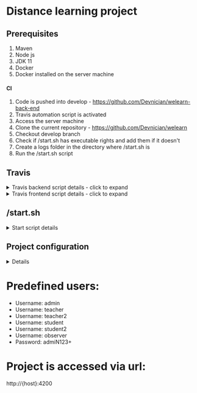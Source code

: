 # Distance learning project
## Prerequisites

1. Maven
2. Node js
3. JDK 11
4. Docker
5. Docker installed on the server machine

#### CI
1. Code is pushed into develop - https://github.com/Devnician/welearn-back-end
2. Travis automation script is activated
3. Access the server machine
4. Clone the current repository - https://github.com/Devnician/welearn
5. Checkout develop branch
6. Check if /start.sh has executable rights and add them if it doesn't
8. Create a logs folder in the directory where /start.sh is
7. Run the /start.sh script

## Travis
<details>
<summary>Travis backend script details - click to expand</summary>

1. The script activates under the conditions `if: type = pull_request OR branch = develop OR branch = main OR tag IS present`
2. The script creates a jar on the virtual machine from travis `script: mvn package -DskipTests`
3. Deploy section from the script is activated when code is pushed into develop `deploy:
    provider: script
    skip_existing: true
    skip_cleanup: true
    script: echo "DONE!"
    on:
      branch: develop`
4. Before_deploy script is executed
* Login as docker user in order to be able to push into docker hub subsequently - `- docker login -u $DOCKER_USERNAME -p $DOCKER_PASSWORD`. Note that environment variables must be declared for the project in the travis client which is accessed via browser - https://travis-ci.com/github/Devnician/welearn-back-end
* Create a docker image on the travis VM `docker build -t welearn-backend .`
* Validation check if the image is available - `docker images`
* Tag the image so that it can be easily pulled from docker hub `docker tag welearn-backend $DOCKER_USERNAME/welearn-backend`
* Push the image into docker hub `docker push $DOCKER_USERNAME/welearn-backend`
</details>

<details>
<summary>Travis frontend script details - click to expand</summary>

1. The script activates under the conditions `if: type = pull_request OR branch = develop OR branch = main OR tag IS present`
2. The script builds the angular project `script: npm run build:ci`
3. Deploy section from the script is activated when code is pushed into develop `deploy:
    provider: script
    skip_existing: true
    skip_cleanup: true
    script: echo "DONE!"
    on:
      branch: develop`
4. Before_deploy script is executed
* Login as docker user in order to be able to push into docker hub subsequently - `- docker login -u $DOCKER_USERNAME -p $DOCKER_PASSWORD`. Note that environment variables must be declared for the project in the travis client which is accessed via browser - https://travis-ci.com/github/Devnician/welearn-front-end
* Create a docker image on the travis VM `docker build -t welearn-backend .`
* Validation check if the image is available - `docker images`
* Tag the image so that it can be easily pulled from docker hub `docker tag welearn-backend $DOCKER_USERNAME/welearn-backend`
* Push the image into docker hub `docker push $DOCKER_USERNAME/welearn-backend`
</details>

## /start.sh
<details>
<summary> Start script details </summary>

1. Stops and deletes the data for all images from the doker compose `docker-compose -f docker-compose-welearn.yml down`
2. Pulls the latest versions of the images from docker hub `docker-compose -f docker-compose-welearn.yml pull`
3. Builds and runs the images from the docker compose and outputs the logs from the images into a .log file with a timestamp built into its name `docker-compose -f docker-compose-welearn.yml up --build > ./logs/welearn-$(date +%s).log 2>&1 &`
</details>

## Project configuration
<details>
<summary> Details </summary>

1. The docker compose contains a mariadb:10.4 service. 
`environment:`
      `- "MYSQL_USER=welearn"`
      `- "MYSQL_PASSWORD=welearn"`
      `- "MYSQL_ROOT_PASSWORD=welearn"`
      `- "MYSQL_DATABASE=welearn"`
Environment variables need to match the ones from docker spring profile for the backend - https://github.com/Devnician/welearn-back-end/blob/develop/src/main/resources/application-docker.yml. Note that the user and password must match and the stringtype, useunicode and character encoding path parameters are needed inside the database url in order to show valid cyrillic text inside the project
  `datasource:`
  `  url: "jdbc:mysql://mariadb-ci:3306/welearn?stringtype=unspecified&``useUnicode=true&characterEncoding=UTF-8"`
  `  username: "welearn"`
  `  password: "welearn"`
  `  driver-class-name: com.mysql.jdbc.Driver`
  `flyway:`
  `  enabled: true`
  `  url: "jdbc:mysql://mariadb-ci:3306/welearn?stringtype=unspecified&``useUnicode=true&characterEncoding=UTF-8"`
  `  user: "welearn"`
  `  password: "welearn"`
2. Backend port - configure inside the docker compose file. The one on the left must match the one that the frontend connects to, the one on the right needs to match the port from the spring profile
 `welearn-ci:`
  `ports:`
      `"8081:8080"`
3. Frontend configuration
* package.json - https://github.com/Devnician/welearn-front-end/blob/main/package.json - needs a ng build command that uses the ci configuration: `"build:ci": "ng build --configuration ci"`
* Configuration file must be created - https://github.com/Devnician/welearn-front-end/blob/main/src/environments/environment.ci.ts - restUrl constant needs to have the backend port matching from above `restUrl: 'http://172.16.250.30:8081'`
* angular.json - - needs to have a fileReplacement configuration that uses the new environment. and it needs to be defined in a command that the package.json is going to use
`"ci": {`
`"fileReplacements": [`
`{`
`"replace": "src/environments/environment.ts",`
`"with": "src/environments/environment.ci.ts"`
`}`
* Dockerfile needs to use the newly defined build command - `RUN npm run build:ci` - https://github.com/Devnician/welearn-front-end/blob/main/Dockerfile
* Travis script needs to use the newly defined build command - `  - npm run build:ci` - https://github.com/Devnician/welearn-front-end/blob/main/.travis.yml
</details>

# Predefined users:
* Username: admin
* Username: teacher
* Username: teacher2
* Username: student
* Username: student2
* Username: observer
* Password: admiN123+

# Project is accessed via url:
http://{host}:4200